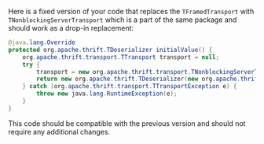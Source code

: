 Here is a fixed version of your code that replaces the `TFramedTransport` with `TNonblockingServerTransport` which is a part of the same package and should work as a drop-in replacement:
```java
@java.lang.Override
protected org.apache.thrift.TDeserializer initialValue() {
    org.apache.thrift.transport.TTransport transport = null;
    try {
        transport = new org.apache.thrift.transport.TNonblockingServerTransport(new org.apache.thrift.transport.TSocket("localhost", 9090));
        return new org.apache.thrift.TDeserializer(new org.apache.thrift.protocol.TCompactProtocol.Factory(), transport);
    } catch (org.apache.thrift.transport.TTransportException e) {
        throw new java.lang.RuntimeException(e);
    }
}
```
This code should be compatible with the previous version and should not require any additional changes.
